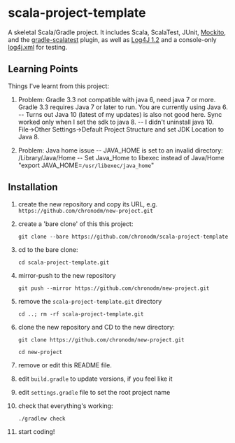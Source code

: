 # scala-project-template
A skeletal Scala/Gradle project. It includes Scala, ScalaTest, JUnit, [Mockito](http://mockito.org/), and the [gradle-scalatest](https://github.com/maiflai/gradle-scalatest) plugin, as well as [Log4J 1.2](http://wiki.apache.org/logging/log4j1) and a console-only [log4j.xml](src/test/resources/log4j.xml) for testing. 


## Learning Points

Things I've learnt from this project:
1. Problem: Gradle 3.3 not compatible with java 6, need java 7 or more.
Gradle 3.3 requires Java 7 or later to run. You are currently using Java 6.
-- Turns out Java 10 (latest of my updates) is also not good here. Sync worked only when I set the sdk to java 8.
-- I didn't uninstall java 10. File->Other Settings->Default Project Structure and set JDK Location to Java 8.

2. Problem: Java home issue
-- JAVA_HOME is set to an invalid directory: /Library/Java/Home
-- Set Java_Home to libexec instead of Java/Home "export JAVA_HOME=`/usr/libexec/java_home`"

## Installation

1. create the new repository and copy its URL, e.g. `https://github.com/chronodm/new-project.git`

2. create a 'bare clone' of this this project:

    ```
    git clone --bare https://github.com/chronodm/scala-project-template
    ```

3. cd to the bare clone:

    ```
    cd scala-project-template.git
    ```

4. mirror-push to the new repository

    ```
    git push --mirror https://github.com/chronodm/new-project.git
    ```

5. remove the `scala-project-template.git` directory

    ```
    cd ..; rm -rf scala-project-template.git
    ```

6. clone the new repository and CD to the new directory:

    ```
    git clone https://github.com/chronodm/new-project.git

    cd new-project
    ```
7. remove or edit this README file.
8. edit `build.gradle` to update versions, if you feel like it
9. edit `settings.gradle` file to set the root project name
10. check that everything's working:

    ```
    ./gradlew check
    ```

11. start coding!
